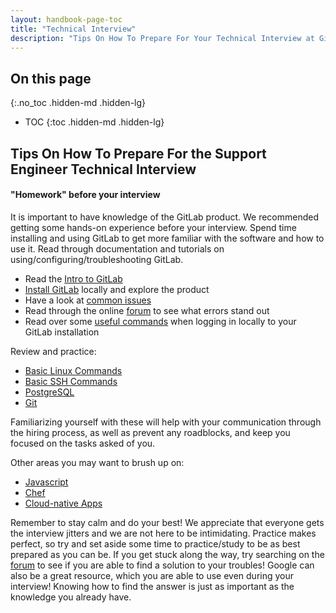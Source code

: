 ```yaml
---
layout: handbook-page-toc
title: "Technical Interview"
description: "Tips On How To Prepare For Your Technical Interview at GitLab."
---
```


## On this page
{:.no_toc .hidden-md .hidden-lg}

- TOC
{:toc .hidden-md .hidden-lg}

## Tips On How To Prepare For the Support Engineer Technical Interview

#### "Homework" before your interview

It is important to have knowledge of the GitLab product. We recommended getting some hands-on experience before your interview.  Spend time installing and using GitLab to get more familiar with the software and how to use it. Read through documentation and tutorials on using/configuring/troubleshooting GitLab.

- Read the [Intro to GitLab](https://docs.gitlab.com/ee/#new-to-git-and-gitlab)
- [Install GitLab](/install/) locally and explore the product
- Have a look at [common issues](https://docs.gitlab.com/omnibus/common_installation_problems/)
- Read through the online [forum](https://forum.gitlab.com/search?q=error) to see what errors stand out
- Read over some [useful commands](https://gist.github.com/dnozay/188f256839d4739ca3e4) when logging in locally to your GitLab installation

Review and practice:

- [Basic Linux Commands](https://www.dummies.com/computers/operating-systems/linux/common-linux-commands/)
- [Basic SSH Commands](https://www.ssh.com/ssh/command/)
- [PostgreSQL](https://docs.gitlab.com/ee/ci/services/postgres.html)
- [Git](https://docs.gitlab.com/ee/gitlab-basics/command-line-commands.html)

Familiarizing yourself with these will help with your communication through the hiring process, as well as prevent any roadblocks, and keep you focused on the tasks asked of you.

Other areas you may want to brush up on:    

- [Javascript](https://github.com/getify/You-Dont-Know-JS)
- [Chef](https://www.oreilly.com/library/view/learning-chef-for/9781491959442/)
- [Cloud-native Apps](https://www.redhat.com/en/topics/cloud-native-apps)

Remember to stay calm and do your best!  We appreciate that everyone gets the interview jitters and we are not here to be intimidating.  Practice makes perfect, so try and set aside some time to practice/study to be as best prepared as you can be.  If you get stuck along the way, try searching on the [forum](https://forum.gitlab.com/) to see if you are able to find a solution to your troubles!  Google can also be a great resource, which you are able to use even during your interview!  Knowing how to find the answer is just as important as the knowledge you already have.
